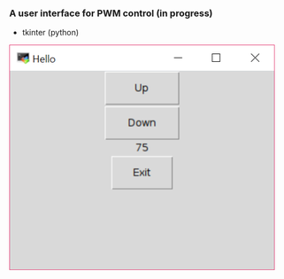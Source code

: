 ### A user interface for PWM control (in progress)

* tkinter (python)

<img src="tkinter.png" width="480">
